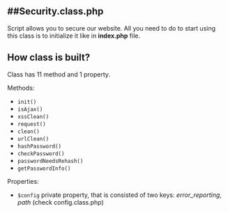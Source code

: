 ##Security.class.php 
-----------------

Script allows you to secure our website.
All you need to do to start using this class is to initialize it like in **index.php** file. 

How class is built?
-----------------

Class has 11 method and 1 property. 

Methods:
- `init()` 
- `isAjax()`
- `xssClean()`
- `request()`
- `clean()` 
- `urlClean()`
- `hashPassword()`
- `checkPassword()`
- `passwordNeedsRehash()`
- `getPasswordInfo()`

Properties:
- `$config` private property, that is consisted of two keys: *error_reporting*, *path* (check config.class.php)
